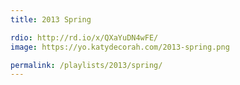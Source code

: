 ```yaml
---
title: 2013 Spring

rdio: http://rd.io/x/QXaYuDN4wFE/
image: https://yo.katydecorah.com/2013-spring.png

permalink: /playlists/2013/spring/
---
```

